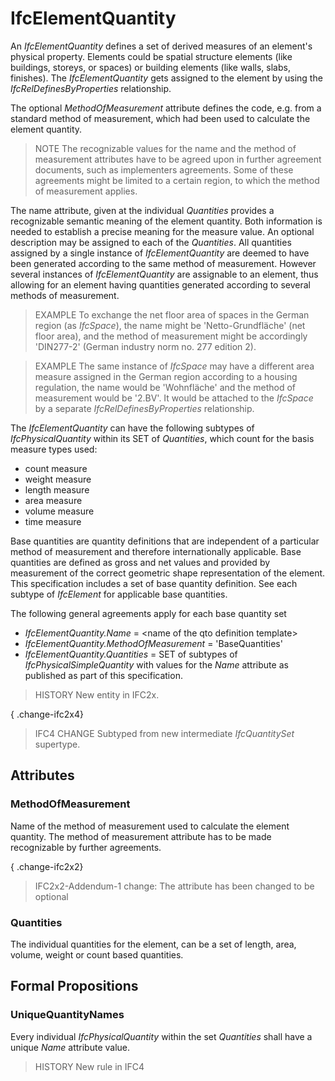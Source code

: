 # IfcElementQuantity

An _IfcElementQuantity_ defines a set of derived measures of an element's physical property. Elements could be spatial structure elements (like buildings, storeys, or spaces) or building elements (like walls, slabs, finishes). The _IfcElementQuantity_ gets assigned to the element by using the _IfcRelDefinesByProperties_ relationship.
<!-- end of short definition -->

The optional _MethodOfMeasurement_ attribute defines the code, e.g. from a standard method of measurement, which had been used to calculate the element quantity.

> NOTE The recognizable values for the name and the method of measurement attributes have to be agreed upon in further agreement documents, such as implementers agreements. Some of these agreements might be limited to a certain region, to which the method of measurement applies.

The name attribute, given at the individual _Quantities_ provides a recognizable semantic meaning of the element quantity. Both information is needed to establish a precise meaning for the measure value. An optional description may be assigned to each of the _Quantities_. All quantities assigned by a single instance of _IfcElementQuantity_ are deemed to have been generated according to the same method of measurement. However several instances of _IfcElementQuantity_ are assignable to an element, thus allowing for an element having quantities generated according to several methods of measurement.

> EXAMPLE To exchange the net floor area of spaces in the German region (as _IfcSpace_), the name might be 'Netto-Grundfläche' (net floor area), and the method of measurement might be accordingly 'DIN277-2' (German industry norm no. 277 edition 2).

> EXAMPLE The same instance of _IfcSpace_ may have a different area measure assigned in the German region according to a housing regulation, the name would be 'Wohnfläche' and the method of measurement would be '2.BV'. It would be attached to the _IfcSpace_ by a separate _IfcRelDefinesByProperties_ relationship.

The _IfcElementQuantity_ can have the following subtypes of _IfcPhysicalQuantity_ within its SET of _Quantities_, which count for the basis measure types used:

* count measure
* weight measure
* length measure
* area measure
* volume measure
* time measure

Base quantities are quantity definitions that are independent of a particular method of measurement and therefore internationally applicable. Base quantities are defined as gross and net values and provided by measurement of the correct geometric shape representation of the element. This specification includes a set of base quantity definition. See each subtype of _IfcElement_ for applicable base quantities.

The following general agreements apply for each base quantity set

* _IfcElementQuantity.Name_ = &lt;name of the qto definition template>
* _IfcElementQuantity.MethodOfMeasurement_ = 'BaseQuantities'
* _IfcElementQuantity.Quantities_ = SET of subtypes of _IfcPhysicalSimpleQuantity_ with values for the _Name_ attribute as published as part of this specification.

> HISTORY New entity in IFC2x.

{ .change-ifc2x4}
> IFC4 CHANGE Subtyped from new intermediate _IfcQuantitySet_ supertype.

## Attributes

### MethodOfMeasurement
Name of the method of measurement used to calculate the element quantity. The method of measurement attribute has to be made recognizable by further agreements.

{ .change-ifc2x2}
> IFC2x2-Addendum-1 change: The attribute has been changed to be optional

### Quantities
The individual quantities for the element, can be a set of length, area, volume, weight or count based quantities.

## Formal Propositions

### UniqueQuantityNames
Every individual _IfcPhysicalQuantity_ within the set _Quantities_ shall have a unique _Name_ attribute value.
> HISTORY New rule in IFC4
